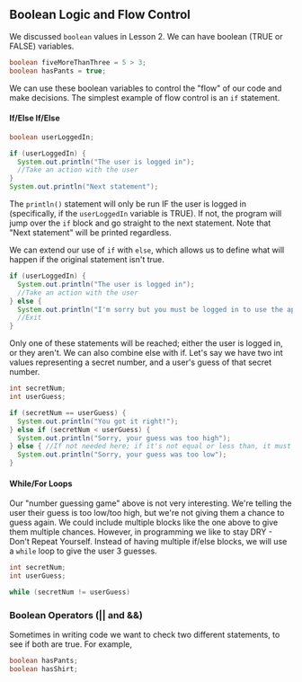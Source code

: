 ## Boolean Logic and Flow Control

We discussed `boolean` values in Lesson 2. We can have boolean (TRUE or FALSE) variables.

```java
boolean fiveMoreThanThree = 5 > 3;
boolean hasPants = true;
```

We can use these boolean variables to control the "flow" of our code and make decisions. The simplest example of flow control is an `if` statement.

#### If/Else If/Else

```java
boolean userLoggedIn;

if (userLoggedIn) {
  System.out.println("The user is logged in");
  //Take an action with the user
}
System.out.println("Next statement");
```

The `println()` statement will only be run IF the user is logged in (specifically, if the `userLoggedIn` variable is TRUE). If not, the program will jump over the `if` block and go straight to the next statement. Note that "Next statement" will be printed regardless.

We can extend our use of `if` with `else`, which allows us to define what will happen if the original statement isn't true.

```java
if (userLoggedIn) {
  System.out.println("The user is logged in");
  //Take an action with the user
} else {
  System.out.println("I'm sorry but you must be logged in to use the app");
  //Exit
}
```

Only one of these statements will be reached; either the user is logged in, or they aren't. We can also combine else with if. Let's say we have two int values representing a secret number, and a user's guess of that secret number.

```java
int secretNum;
int userGuess;

if (secretNum == userGuess) {
  System.out.println("You got it right!");
} else if (secretNum < userGuess) {
  System.out.println("Sorry, your guess was too high");
} else { //If not needed here; if it's not equal or less than, it must be greater
  System.out.println("Sorry, your guess was too low");
}
```

#### While/For Loops

Our "number guessing game" above is not very interesting. We're telling the user their guess is too low/too high, but we're not giving them a chance to guess again. We could include multiple blocks like the one above to give them multiple chances. However, in programming we like to stay DRY - Don't Repeat Yourself. Instead of having multiple if/else blocks, we will use a `while` loop to give the user 3 guesses.

```java
int secretNum;
int userGuess;

while (secretNum != userGuess)
```


### Boolean Operators (|| and &&)

Sometimes in writing code we want to check two different statements, to see if both are true. For example,

```java
boolean hasPants;
boolean hasShirt;
